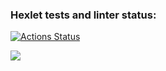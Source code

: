 ### Hexlet tests and linter status:
[![Actions Status](https://github.com/Alexion24/python-project-lvl1/workflows/hexlet-check/badge.svg)](https://github.com/Alexion24/python-project-lvl1/actions)

<a href="https://codeclimate.com/github/codeclimate/codeclimate/maintainability"><img src="https://api.codeclimate.com/v1/badges/a99a88d28ad37a79dbf6/maintainability" /></a>
